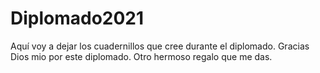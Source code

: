 # Diplomado2021
Aquí voy a dejar los cuadernillos que cree durante el diplomado. 
Gracias Dios mio por este diplomado. Otro hermoso regalo que me das.
